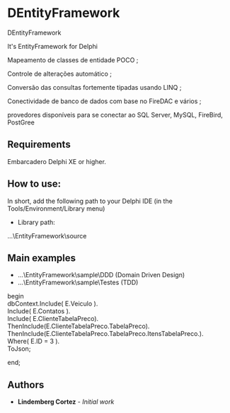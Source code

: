 # DEntityFramework
DEntityFramework

It's EntityFramework for Delphi

Mapeamento de classes de entidade POCO ;<p/>
Controle de alterações automático ;<p/>
Conversão das consultas fortemente tipadas usando LINQ ;<p/>
Conectividade de banco de dados com base no FireDAC e vários ; <p/>
provedores disponíveis para se conectar ao SQL Server,  MySQL, FireBird, PostGree

## Requirements

Embarcadero Delphi XE or higher.

## How to use:

In short, add the following path to your Delphi IDE (in the Tools/Environment/Library menu)

* Library path:

...\EntityFramework\source

## Main examples

* ...\EntityFramework\sample\DDD (Domain Driven Design)
* ...\EntityFramework\sample\Testes (TDD)

begin<br>
   dbContext.Include( E.Veiculo ).<br>
                    Include( E.Contatos ).<br>
                    Include( E.ClienteTabelaPreco).<br>
                    ThenInclude(E.ClienteTabelaPreco.TabelaPreco).<br>
                    ThenInclude(E.ClienteTabelaPreco.TabelaPreco.ItensTabelaPreco.).<br>
                    Where( E.ID = 3 ).<br>
                    ToJson;

end;                    

## Authors

* **Lindemberg Cortez** - *Initial work*
